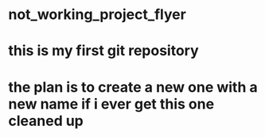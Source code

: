 # not_working_project_flyer
# this is my first git repository
# the plan is to create a new one with a new name if i ever get this one cleaned up
